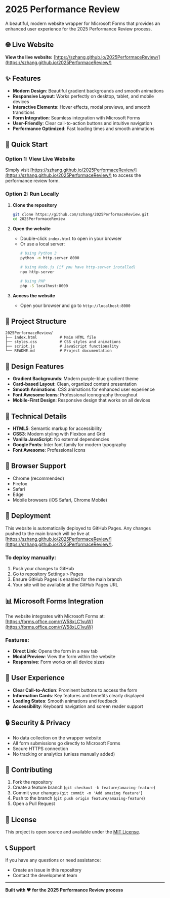 # 2025 Performance Review

A beautiful, modern website wrapper for Microsoft Forms that provides an enhanced user experience for the 2025 Performance Review process.

## 🌐 Live Website

**View the live website:** [https://szhang.github.io/2025PerformaceReview/](https://szhang.github.io/2025PerformaceReview/)

## ✨ Features

- **Modern Design**: Beautiful gradient backgrounds and smooth animations
- **Responsive Layout**: Works perfectly on desktop, tablet, and mobile devices
- **Interactive Elements**: Hover effects, modal previews, and smooth transitions
- **Form Integration**: Seamless integration with Microsoft Forms
- **User-Friendly**: Clear call-to-action buttons and intuitive navigation
- **Performance Optimized**: Fast loading times and smooth animations

## 🚀 Quick Start

### Option 1: View Live Website
Simply visit [https://szhang.github.io/2025PerformaceReview/](https://szhang.github.io/2025PerformaceReview/) to access the performance review form.

### Option 2: Run Locally

1. **Clone the repository**
   ```bash
   git clone https://github.com/szhang/2025PerformaceReview.git
   cd 2025PerformaceReview
   ```

2. **Open the website**
   - Double-click `index.html` to open in your browser
   - Or use a local server:
     ```bash
     # Using Python 3
     python -m http.server 8000
     
     # Using Node.js (if you have http-server installed)
     npx http-server
     
     # Using PHP
     php -S localhost:8000
     ```

3. **Access the website**
   - Open your browser and go to `http://localhost:8000`

## 📁 Project Structure

```
2025PerformaceReview/
├── index.html          # Main HTML file
├── styles.css          # CSS styles and animations
├── script.js           # JavaScript functionality
└── README.md           # Project documentation
```

## 🎨 Design Features

- **Gradient Backgrounds**: Modern purple-blue gradient theme
- **Card-based Layout**: Clean, organized content presentation
- **Smooth Animations**: CSS animations for enhanced user experience
- **Font Awesome Icons**: Professional iconography throughout
- **Mobile-First Design**: Responsive design that works on all devices

## 🔧 Technical Details

- **HTML5**: Semantic markup for accessibility
- **CSS3**: Modern styling with Flexbox and Grid
- **Vanilla JavaScript**: No external dependencies
- **Google Fonts**: Inter font family for modern typography
- **Font Awesome**: Professional icons

## 📱 Browser Support

- Chrome (recommended)
- Firefox
- Safari
- Edge
- Mobile browsers (iOS Safari, Chrome Mobile)

## 🚀 Deployment

This website is automatically deployed to GitHub Pages. Any changes pushed to the main branch will be live at [https://szhang.github.io/2025PerformaceReview/](https://szhang.github.io/2025PerformaceReview/).

### To deploy manually:

1. Push your changes to GitHub
2. Go to repository Settings > Pages
3. Ensure GitHub Pages is enabled for the main branch
4. Your site will be available at the GitHub Pages URL

## 📊 Microsoft Forms Integration

The website integrates with Microsoft Forms at: [https://forms.office.com/r/W58xLC1vuW](https://forms.office.com/r/W58xLC1vuW)

### Features:
- **Direct Link**: Opens the form in a new tab
- **Modal Preview**: View the form within the website
- **Responsive**: Form works on all device sizes

## 🎯 User Experience

- **Clear Call-to-Action**: Prominent buttons to access the form
- **Information Cards**: Key features and benefits clearly displayed
- **Loading States**: Smooth animations and feedback
- **Accessibility**: Keyboard navigation and screen reader support

## 🔒 Security & Privacy

- No data collection on the wrapper website
- All form submissions go directly to Microsoft Forms
- Secure HTTPS connection
- No tracking or analytics (unless manually added)

## 🤝 Contributing

1. Fork the repository
2. Create a feature branch (`git checkout -b feature/amazing-feature`)
3. Commit your changes (`git commit -m 'Add amazing feature'`)
4. Push to the branch (`git push origin feature/amazing-feature`)
5. Open a Pull Request

## 📄 License

This project is open source and available under the [MIT License](LICENSE).

## 📞 Support

If you have any questions or need assistance:
- Create an issue in this repository
- Contact the development team

---

**Built with ❤️ for the 2025 Performance Review process**